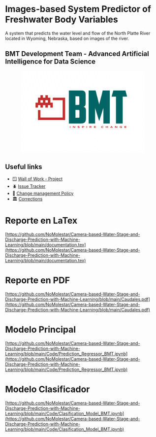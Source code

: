 
# Images-based System Predictor of Freshwater Body Variables
A system that predicts the water level and flow of the North Platte River located in Wyoming, Nebraska, based on images of the river.

## BMT Development Team - Advanced Artificial Intelligence for Data Science
<p align="center">
    <img src="https://github.com/NoMolestar/Driving-Behavior-IA/blob/main/.github/images/LogoBMT.PNG" alt="logo-bmt" width="400"/>
</p>

## Useful links
- 🪟 [Wall of Work - Project](https://github.com/users/NoMolestar/projects/1)
- 🪲 [Issue Tracker](https://github.com/NoMolestar/Driving-Behavior-IA/issues)
- 📑 [Change management Policy](.github/CONTRIBUTING.md)
- 🏛️ [Corrections](Corrections.md)

# Reporte en LaTex
[https://github.com/NoMolestar/Camera-based-Water-Stage-and-Discharge-Prediction-with-Machine-Learning/blob/main/documentation.tex](https://github.com/NoMolestar/Camera-based-Water-Stage-and-Discharge-Prediction-with-Machine-Learning/blob/main/documentation.tex)

# Reporte en PDF
[https://github.com/NoMolestar/Camera-based-Water-Stage-and-Discharge-Prediction-with-Machine-Learning/blob/main/Caudales.pdf](https://github.com/NoMolestar/Camera-based-Water-Stage-and-Discharge-Prediction-with-Machine-Learning/blob/main/Caudales.pdf)

# Modelo Principal
[https://github.com/NoMolestar/Camera-based-Water-Stage-and-Discharge-Prediction-with-Machine-Learning/blob/main/Code/Prediction_Regressor_BMT.ipynb](https://github.com/NoMolestar/Camera-based-Water-Stage-and-Discharge-Prediction-with-Machine-Learning/blob/main/Code/Prediction_Regressor_BMT.ipynb)

# Modelo Clasificador
[https://github.com/NoMolestar/Camera-based-Water-Stage-and-Discharge-Prediction-with-Machine-Learning/blob/main/Code/Clasification_Model_BMT.ipynb](https://github.com/NoMolestar/Camera-based-Water-Stage-and-Discharge-Prediction-with-Machine-Learning/blob/main/Code/Clasification_Model_BMT.ipynb)
